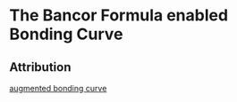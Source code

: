 # The Bancor Formula enabled Bonding Curve

## Attribution
[augmented bonding curve](https://github.com/atsignhandle/augmented-bonding-curve)